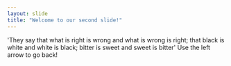 ```yaml
---
layout: slide
title: "Welcome to our second slide!"
---
```

'They say that what is right is wrong and what is wrong is right; that black is white and white is black; bitter is sweet and sweet is bitter'
Use the left arrow to go back!